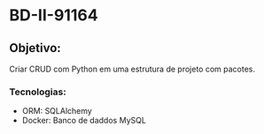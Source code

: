 # BD-II-91164

## Objetivo:
Criar CRUD com Python em uma estrutura de projeto com pacotes.

### Tecnologias: 
- ORM: SQLAlchemy
- Docker: Banco de daddos MySQL
